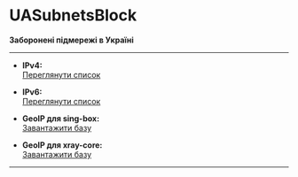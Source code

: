 # UASubnetsBlock

**Заборонені підмережі в Україні**

---

- **IPv4:**  
  [Переглянути список](https://raw.githubusercontent.com/MetalistPavlenko/UASubnetsBlock/main/IPv4.txt)

- **IPv6:**  
  [Переглянути список](https://raw.githubusercontent.com/MetalistPavlenko/UASubnetsBlock/main/IPv6.txt)

- **GeoIP для sing-box:**  
  [Завантажити базу](https://raw.githubusercontent.com/MetalistPavlenko/UASubnetsBlock/main/geoip.srs)

- **GeoIP для xray-core:**  
  [Завантажити базу](https://raw.githubusercontent.com/MetalistPavlenko/UASubnetsBlock/main/geoip.dat)

---
